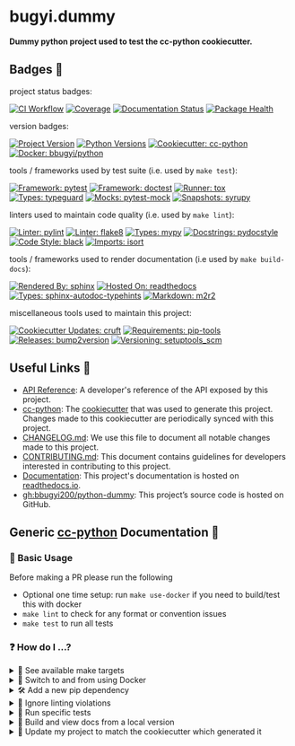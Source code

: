 # bugyi.dummy

**Dummy python project used to test the cc-python cookiecutter.**

## Badges 📛

project status badges:

[![CI Workflow](https://github.com/bbugyi200/python-dummy/actions/workflows/ci.yml/badge.svg)](https://github.com/bbugyi200/python-dummy/actions/workflows/ci.yml)
[![Coverage](https://codecov.io/gh/bbugyi200/python-dummy/branch/master/graph/badge.svg)](https://codecov.io/gh/bbugyi200/python-dummy)
[![Documentation Status](https://readthedocs.org/projects/python-dummy/badge/?version=latest)](https://python-dummy.readthedocs.io/en/latest/?badge=latest)
[![Package Health](https://snyk.io/advisor/python/bugyi.dummy/badge.svg)](https://snyk.io/advisor/python/bugyi.dummy)

version badges:

[![Project Version](https://img.shields.io/pypi/v/bugyi.dummy)](https://pypi.org/project/bugyi.dummy/)
[![Python Versions](https://img.shields.io/pypi/pyversions/bugyi.dummy)](https://pypi.org/project/bugyi.dummy/)
[![Cookiecutter: cc-python](https://img.shields.io/static/v1?label=cc-python&message=2021.09.20&color=d4aa00&logo=cookiecutter&logoColor=d4aa00)](https://github.com/bbugyi200/cc-python)
[![Docker: bbugyi/python](https://img.shields.io/static/v1?label=bbugyi%2Fpython&message=2021.09.16&color=8ec4ad&logo=docker&logoColor=8ec4ad)](https://hub.docker.com/layers/167607937/bbugyi/python/2021.09.16/images/sha256-f058f973afafe78d02a396737cf9ede564e2309f5b9fa94bbaaf024f60a96645?context=repo)

tools / frameworks used by test suite (i.e. used by `make test`):

[![Framework: pytest](https://img.shields.io/badge/framework-pytest-a76465)](https://github.com/pytest-dev/pytest)
[![Framework: doctest](https://img.shields.io/badge/framework-doctest-66a6f6)](https://docs.python.org/3/library/doctest.html)
[![Runner: tox](https://img.shields.io/badge/runner-tox-f5f5f5)](https://github.com/tox-dev/tox)
[![Types: typeguard](https://img.shields.io/badge/types-typeguard-3a7163)](https://github.com/agronholm/typeguard)
[![Mocks: pytest-mock](https://img.shields.io/static/v1?label=mocks&message=pytest-mock&color=9c70d7)](https://github.com/pytest-dev/pytest-mock)
[![Snapshots: syrupy](https://img.shields.io/static/v1?label=snapshots&message=syrupy&color=436fa8)](https://github.com/tophat/syrupy)

linters used to maintain code quality (i.e. used by `make lint`):

[![Linter: pylint](https://img.shields.io/badge/linter-pylint-ffff00)](https://github.com/PyCQA/pylint)
[![Linter: flake8](https://img.shields.io/badge/linter-flake8-008080)](https://github.com/PyCQA/flake8)
[![Types: mypy](https://img.shields.io/badge/types-mypy-cd00cd)](https://github.com/python/mypy)
[![Docstrings: pydocstyle](https://img.shields.io/badge/docstrings-pydocstyle-AFD3E6)](https://github.com/PyCQA/pydocstyle)
[![Code Style: black](https://img.shields.io/badge/code%20style-black-000000.svg)](https://github.com/psf/black)
[![Imports: isort](https://img.shields.io/badge/imports-isort-ef8336)](https://github.com/PyCQA/isort)

tools / frameworks used to render documentation (i.e used by `make build-docs`):

[![Rendered By: sphinx](https://img.shields.io/badge/rendered%20by-sphinx-9cc676)](https://github.com/sphinx-doc/sphinx)
[![Hosted On: readthedocs](https://img.shields.io/badge/hosted%20on-readthedocs-e08839)](https://docs.readthedocs.io/en/stable/)
[![Types: sphinx-autodoc-typehints](https://img.shields.io/static/v1?label=API&message=sphinx-autodoc-typehints&color=9c70d7)](https://github.com/agronholm/sphinx-autodoc-typehints)
[![Markdown: m2r2](https://img.shields.io/badge/markdown-m2r2-8e1e3d)](https://github.com/CrossNox/m2r2)

miscellaneous tools used to maintain this project:

[![Cookiecutter Updates: cruft](https://img.shields.io/badge/cc%20updates-cruft-6a4aef)](https://github.com/cruft/cruft)
[![Requirements: pip-tools](https://img.shields.io/static/v1?label=requirements&message=pip-tools&color=a77bb5)](https://github.com/jazzband/pip-tools)
[![Releases: bump2version](https://img.shields.io/badge/releases-bump2version-828e52)](https://github.com/c4urself/bump2version)
[![Versioning: setuptools_scm](https://img.shields.io/static/v1?label=versioning&message=setuptools-scm&color=f61a61)](https://github.com/pypa/setuptools_scm)


## Useful Links 🔗

* [API Reference][3]: A developer's reference of the API exposed by this
  project.
* [cc-python][4]: The [cookiecutter][5] that was used to generate this project.
  Changes made to this cookiecutter are periodically synced with this project.
* [CHANGELOG.md][2]: We use this file to document all notable changes made to
  this project.
* [CONTRIBUTING.md][7]: This document contains guidelines for developers
  interested in contributing to this project.
* [Documentation][1]: This project's documentation is hosted on
  [readthedocs.io][6].
* [gh:bbugyi200/python-dummy][8]:
  This project’s source code is hosted on GitHub.


## Generic [cc-python](https://github.com/bbugyi200/cc-python) Documentation 📄

### 🔢 Basic Usage

Before making a PR please run the following

* Optional one time setup: run `make use-docker` if you need to build/test this with docker
* `make lint` to check for any format or convention issues
* `make test` to run all tests

### ❓ How do I ...?

<details><summary>🔧 See available make targets</summary>

To see available make targets, simply run `make`.

</details>

<details><summary>🐳 Switch to and from using Docker</summary>

To start using Docker, run `make use-docker`. Every subsequent make command you run will then be run inside the associated container whenever appropriate.

To stop using Docker, run `make remove-docker`. Every subsequent make command you run will then be run inside your native virtual environment whenever appropriate.

</details>

<details><summary>🛠 Add a new pip dependency</summary>

New dependencies need to be added to `requirements.in`. Your `requirements.txt` will then automatically be updated to reflect those changes the next time a relevant make target is run. Alternatively, you can run `make update-requirements`.

Note:
* Before any make command is run, requirements are synced so that the development environment matches your `requirements.txt` exactly i.e. extra packages that are not present in the `requirements.txt` are removed and any missing packages are installed. This helps providing a consistent environment across platforms, and ensures that whenever requirements change, only minimal updates are performed.
* Check out [pip-tools](https://github.com/jazzband/pip-tools#pip-tools--pip-compile--pip-sync) for more information.

</details>

<details><summary>🙈 Ignore linting violations</summary>

For [flake8](https://flake8.pycqa.org/en/latest/user/configuration.html#configuration-locations) [violations](https://wemake-python-stylegui.de/en/latest/pages/usage/violations/index.html), you can:
* ignore a rule for a single line of code using a `#noqa` comment e.g.
```python
x = 1 # noqa: WPS111
```
* [ignore](https://flake8.pycqa.org/en/latest/user/violations.html#in-line-ignoring-errors) a rule for an entire file by adding it to `flake8.per-file-ignores` inside `setup.cfg`.
* [exclude](https://flake8.pycqa.org/en/latest/user/violations.html#ignoring-entire-files) an entire file from flake8 checks by adding it to `flake8.exclude` inside `setup.cfg`.
* ignore a rule for all files by adding it to the `flake8.ignore` list inside `setup.cfg`.

For [mypy](https://mypy.readthedocs.io/en/stable/config_file.html#the-mypy-configuration-file) violations, you can:
* [ignore](https://mypy.readthedocs.io/en/stable/common_issues.html#spurious-errors-and-locally-silencing-the-checker) type checking for a single line of code using a `# type: ignore` comment.
* [ignore](https://mypy.readthedocs.io/en/stable/common_issues.html#ignoring-a-whole-file) type checking for an entire file by putting a `# type: ignore` comment at the top of a module (before any statements, including imports or docstrings).

For [pydocstyle](http://www.pydocstyle.org/en/5.0.1/usage.html#configuration-files) violations, you can:
* [ignore](http://www.pydocstyle.org/en/5.0.1/usage.html#in-file-configuration) a rule for a single line of code using a `# noqa` comment (this can be combined with flake8 exclusions).
* exclude an entire file from pydocstyle checks by excluding it from `pydocstyle.match` inside `setup.cfg`.
* ignore a rule for all files by adding it to the `pydocstyle.ignore` list inside `setup.cfg`.

For [coverage](https://coverage.readthedocs.io/en/v4.5.x/config.html#) violations, you can:
* [exclude](http://www.pydocstyle.org/en/5.0.1/usage.html#in-file-configuration) a single line of code using a `# pragma: no cover` comment.
* [exclude](https://coverage.readthedocs.io/en/v4.5.x/source.html#specifying-source-files) an entire file from coverage checks by adding it to the `coverage:run.omit` list inside `setup.cfg`.
* [exclude](https://coverage.readthedocs.io/en/v4.5.x/excluding.html#advanced-exclusion) all lines matching a given pattern by adding it to the `coverage:report.exclude_lines` list inside `setup.cfg`.

</details>

<details><summary>🧪 Run specific tests</summary>

First, get a shell inside your development environment by running `make dev-shell`.

You can then use the pytest `-k` option to select tests based on their names, e.g.
```bash
python -m pytest -k "included_test"
```
You can also use "and", "or" and "not" keywords e.g.
```bash
python -m pytest -k "included_test or not excluded"
```

</details>

<details><summary>📄 Build and view docs from a local version</summary>

You can generate docs locally by running `make build-docs`.
You can then see the generated docs by running
```bash
cd docs/build
python -m http.server
```
and going to http://localhost:8000/

</details>

<details><summary>🍪 Update my project to match the cookiecutter which generated it</summary>

This project is enabled with `cruft` to be able to update the template with any improvements made in the cc-python cookie cutter which generated it.

* `make check-cc` will report if this project is up to date or out of sync with the cookiecutter.
* `make update-cc` will update this project to be in sync with the cc-python cookiecutter. This can give improvements or new features which are added to the template after this project was created. Note one should do this on a clean branch. After running this it is a good idea to run `make all` to rebuild everything and ensure things still work after the update.

</details>


[1]: https://python-dummy.readthedocs.io/en/latest
[2]: https://github.com/bbugyi200/python-dummy/blob/master/CHANGELOG.md
[3]: https://python-dummy.readthedocs.io/en/latest/modules.html
[4]: https://github.com/bbugyi200/cc-python
[5]: https://github.com/cookiecutter/cookiecutter
[6]: https://docs.readthedocs.io/en/stable/
[7]: https://github.com/bbugyi200/python-dummy/blob/master/CONTRIBUTING.md
[8]: https://github.com/bbugyi200/python-dummy

